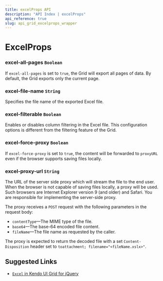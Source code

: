 ```yaml
---
title: excelProps API
description: "API Index | excelProps"
api_reference: true
slug: api_grid_excelprops_wrapper
---
```


# ExcelProps

### excel-all-pages `Boolean`

If `excel-all-pages` is set to `true`, the Grid will export all pages of data. By default, the Grid exports only the current page.

### excel-file-name `String`

Specifies the file name of the exported Excel file.

### excel-filterable `Boolean`

Enables or disables column filtering in the Excel file. This configuration options is different from the filtering feature of the Grid.

### excel-force-proxy `Boolean`

If `excel-force-proxy` is set to `true`, the content will be forwarded to `proxyURL` even if the browser supports saving files locally.

### excel-proxy-url `String`

The URL of the server side proxy which will stream the file to the end user. When the browser is not capable of saving files locally, a proxy will be used. Such browsers are Internet Explorer version 9 (and older) and Safari. You are responsible for implementing the server-side proxy.

The proxy receives a `POST` request with the following parameters in the request body:

* `contentType`&mdash;The MIME type of the file.
* `base64`&mdash;The base-64 encoded file content.
* `fileName`&mdash;The file name as requested by the caller.

The proxy is expected to return the decoded file with a set `Content-Disposition` header set to `toattachment; filename="<fileName.xslx>"`.

## Suggested Links

* [`Excel` in Kendo UI Grid for jQuery](https://docs.telerik.com/kendo-ui/api/javascript/ui/grid/configuration/excel)
